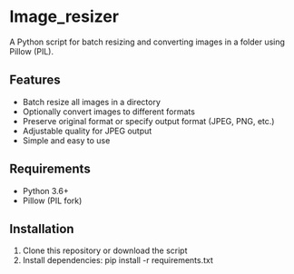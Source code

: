 # Image_resizer

A Python script for batch resizing and converting images in a folder using Pillow (PIL).

## Features

- Batch resize all images in a directory
- Optionally convert images to different formats
- Preserve original format or specify output format (JPEG, PNG, etc.)
- Adjustable quality for JPEG output
- Simple and easy to use

## Requirements

- Python 3.6+
- Pillow (PIL fork)

## Installation

1. Clone this repository or download the script
2. Install dependencies:
  pip install -r requirements.txt
